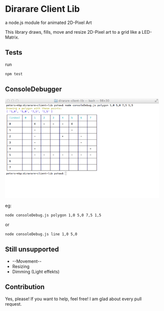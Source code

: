 Dirarare Client Lib
===============
a node.js module for animated 2D-Pixel Art

This library draws, fills, move and resize 2D-Pixel art to a grid like a LED-Matrix. 

Tests
-------
run 

```bash
npm test
```

ConsoleDebugger
-----------------------
![ConsoleDebug](./docs/images/consoleDebug.png) 

eg: 

```bash
node consoleDebug.js polygon 1,0 5,0 7,5 1,5
```
or

```bash
node consoleDebug.js line 1,0 5,0
```

Still unsupported 
----------------------
- --Movement--
- Resizing
- Dimming (Light effekts)

Contribution
-----------------
Yes, please! If you want to help, feel free! I am glad about every pull request.
